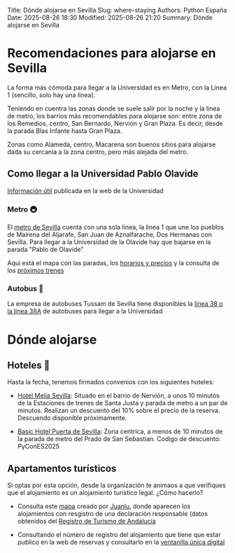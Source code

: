 Title: Dónde alojarse en Sevilla
Slug: where-staying
Authors: Python España
Date: 2025-08-26 18:30
Modified: 2025-08-26 21:20
Summary: Dónde alojarse en Sevilla


# Recomendaciones para alojarse en Sevilla

La forma más cómoda para llegar a la Universidad es en Metro, con la Linea 1 (sencillo, solo hay una linea).

Teniendo en cuentra las zonas donde se suele salir por la noche y la linea de metro, los barrios más recomendables para alojarse son: entre zona de los Remedios, centro, San Bernardo, Nervión y Gran Plaza. Es decir, desde la parada Blas Infante hasta Gran Plaza.

Zonas como Alameda, centro, Macarena son buenos sitios para alojarse dada su cercania a la zona centro, pero más alejada del metro.


## Como llegar a la Universidad Pablo Olavide

[Información útil](https://www.upo.es/estudiantes/en/why-study-at-upo/seville/Transporte-00001/) publicada en la web de la Universidad

### Metro 🚇

El [metro de Sevilla](https://www.metro-sevilla.es/) cuenta con una sola linea, la linea 1 que une los pueblos de Mairena del Aljarafe, San Juan de Aznalfarache, Dos Hermanas con Sevilla.
Para llegar a la Universidad de la Olavide hay que bajarse en la parada "Pablo de Olavide"

Aquí está el mapa con las paradas, los [horarios y precios](https://www.metro-sevilla.es/horarios-y-tarifas) y la consulta de los [próximos trenes](https://www.metro-sevilla.es/proximos)

### Autobus 🚌

La empresa de autobuses Tussam de Sevilla tiene disponibles la [línea 38 o la línea 38A](https://reddelineas.tussam.es/?linea=38&lang=es) de autobuses para llegar a la Universidad

<!--
### Taxi 🚕

TODO
### Coche 🚗

Si llegas a Sevilla en coche, puede ser una buena idea, aparcar en el parking de la Universidad Pablo Olavide y moverse en transporte público. Aparcar por el centro de Sevilla, e incluso por zonas no tan céntricas, puede no ser una buena idea.
--->

# Dónde alojarse

## Hoteles 🏨

Hasta la fecha, tenemos firmados convenios con los siguientes hoteles:

- [Hotel Melia Sevilla](https://www.melia.com/es/hoteles/espana/sevilla/melia-sevilla): Situado en el barrio de Nervión, a unos 10 minutos de la Estaciones de trenes de Santa Justa y parada de metro a un par de minutos.
Realizan un descuento del 10% sobre el precio de la reserva.
Descuendo disponible próximamente.
<!--

 La reserva debe de hacerse desde esta página: [Reserva en el Melia Sevilla con un 10% de descuento](LINK)
--->


- [Basic Hotel Puerta de Sevilla](https://www.basichotelpuertadesevilla.com/): Zona centrica, a menos de 10 minutos de la parada de metro del Prado de San Sebastian.
Codigo de descuento: PyConES2025


## Apartamentos turísticos
Si optas por esta opción, desde la organización te animaos a que verifiques que el alojamiento es un alojamiento turístico legal. ¿Cómo hacerlo?

* Consulta este [mapa](https://felt.com/map/Alojamientos-turisticos-Sevilla-s9AeOLVRcQJ9BcYuHNZ6qvDC?loc=37.38896,-5.99139,15.02z) creado por [Juanlu](https://es.linkedin.com/in/juanluiscanor), donde aparecen los alojamientos con resgistro de una declaración responsable (datos obtenidos del [Registro de Turismo de Andalucía](https://www.juntadeandalucia.es/organismos/turismoyandaluciaexterior/areas/turismo/registro-turismo/buscador-establecimientos-servicios-turisticos.html)

* Consultando el número de registro del alojamiento que tiene que estar publico en la web de reservas y consultarlo en la [ventanilla única digital](https://www.mivau.gob.es/vivienda/ventanilla-unica/preguntas-frecuentes-sobre-ventanilla-unica-digital)
